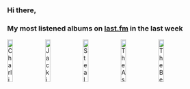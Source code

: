 ### Hi there, 

### My most listened albums on [last.fm](https://www.last.fm/user/jfdesignnet) in the last week

[<img src='https://lastfm.freetls.fastly.net/i/u/300x300/2b0b4e33f4704522b7f8f0266bc3aac2.png' width='16%' height='16%' alt='Charlie Daniels Band - Million Mile Reflections'>](https://www.last.fm/music/charlie%2bdaniels%2bband/million%2bmile%2breflections)&nbsp;
[<img src='https://lastfm.freetls.fastly.net/i/u/300x300/1cc1d1da14994eafb62bc788248ba511.png' width='16%' height='16%' alt='Jackie Wilson - The Ultimate Jackie Wilson'>](https://www.last.fm/music/jackie%2bwilson/the%2bultimate%2bjackie%2bwilson)&nbsp;
[<img src='https://lastfm.freetls.fastly.net/i/u/300x300/4a151f2c8ce5b94ae47a7f83721d7f26.png' width='16%' height='16%' alt='Stealers Wheel - Stealers Wheel'>](https://www.last.fm/music/stealers%2bwheel/stealers%2bwheel)&nbsp;
[<img src='https://lastfm.freetls.fastly.net/i/u/300x300/aabd5ac8e10182f6ac975c5b59429bed.jpg' width='16%' height='16%' alt='The Association - And Then...Along Comes'>](https://www.last.fm/music/the%2bassociation/and%2bthen...along%2bcomes)&nbsp;
[<img src='https://lastfm.freetls.fastly.net/i/u/300x300/a196da5cbfd2821d6a33d5978b820d05.jpg' width='16%' height='16%' alt='The Beatles - The Beatles'>](https://www.last.fm/music/the%2bbeatles/the%2bbeatles)&nbsp;
<br>
